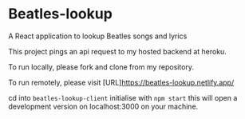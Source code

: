 # Beatles-lookup

A React application to lookup Beatles songs and lyrics

This project pings an api request to my hosted backend at heroku.

To run locally, please fork and clone from my repository.

To run remotely, please visit [URL]https://beatles-lookup.netlify.app/

cd into `beatles-lookup-client`
initialise with `npm start` this will open a development version on localhost:3000 on your machine.
